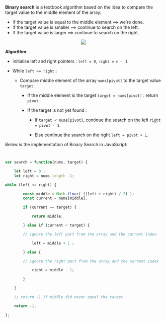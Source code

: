 **Binary search** is a textbook algorithm based on the idea to compare the target value to the middle element of the array.

- If the target value is equal to the middle element ==> we're done.
- If the target value is smaller ==> continue to search on the left.
- If the target value is larger ==> continue to search on the right.

<div align="center">
<img src="https://i.postimg.cc/C5XwfKXd/binary-search.jpg" >
</div>

**Algorithm**

-   Initialise left and right pointers : `left = 0`, `right = n - 1`.
    
-   While `left <= right` :
    
    -   Compare middle element of the array `nums[pivot]` to the target value `target`.
        
        -   If the middle element _is_ the target `target = nums[pivot]` : return `pivot`.
            
        -   If the target is not yet found :
            
            -   If `target < nums[pivot]`, continue the search on the left `right = pivot - 1`.
                
            -   Else continue the search on the right `left = pivot + 1`.


Below is the implementation of Binary Search in JavaScript:

```js script


var search = function(nums, target) {

	let left = 0 ;
	let right = nums.length -1;

while (left <= right) {

		const middle = Math.floor( ((left + right) / 2) );
		const current = nums[middle];

		if (current == target) {

			return middle;

		} else if (current < target) {

		// ignore the left part from the array and the current index

			left = middle + 1 ;

		} else {

		// ignore the right part from the array and the current index

			right = middle - 1;

		}

	}

	// return -1 if middle did never equal the target

	return -1;

};

```
